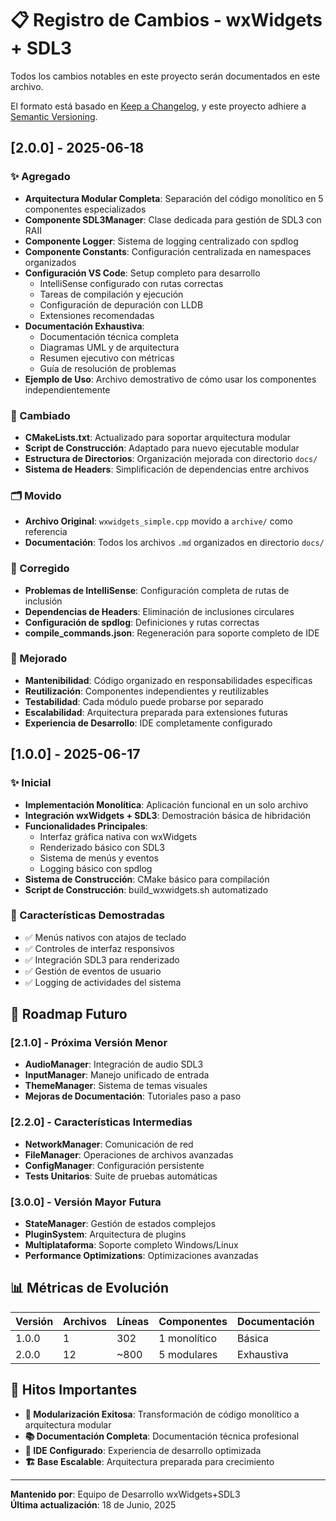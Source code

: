 # 📋 Registro de Cambios - wxWidgets + SDL3

Todos los cambios notables en este proyecto serán documentados en este archivo.

El formato está basado en [Keep a Changelog](https://keepachangelog.com/es-ES/1.0.0/), y este proyecto adhiere a [Semantic Versioning](https://semver.org/spec/v2.0.0.html).

## [2.0.0] - 2025-06-18

### ✨ Agregado
- **Arquitectura Modular Completa**: Separación del código monolítico en 5 componentes especializados
- **Componente SDL3Manager**: Clase dedicada para gestión de SDL3 con RAII
- **Componente Logger**: Sistema de logging centralizado con spdlog
- **Componente Constants**: Configuración centralizada en namespaces organizados
- **Configuración VS Code**: Setup completo para desarrollo
  - IntelliSense configurado con rutas correctas
  - Tareas de compilación y ejecución
  - Configuración de depuración con LLDB
  - Extensiones recomendadas
- **Documentación Exhaustiva**: 
  - Documentación técnica completa
  - Diagramas UML y de arquitectura
  - Resumen ejecutivo con métricas
  - Guía de resolución de problemas
- **Ejemplo de Uso**: Archivo demostrativo de cómo usar los componentes independientemente

### 🔧 Cambiado
- **CMakeLists.txt**: Actualizado para soportar arquitectura modular
- **Script de Construcción**: Adaptado para nuevo ejecutable modular
- **Estructura de Directorios**: Organización mejorada con directorio `docs/`
- **Sistema de Headers**: Simplificación de dependencias entre archivos

### 🗂️ Movido
- **Archivo Original**: `wxwidgets_simple.cpp` movido a `archive/` como referencia
- **Documentación**: Todos los archivos `.md` organizados en directorio `docs/`

### 🐛 Corregido
- **Problemas de IntelliSense**: Configuración completa de rutas de inclusión
- **Dependencias de Headers**: Eliminación de inclusiones circulares
- **Configuración de spdlog**: Definiciones y rutas correctas
- **compile_commands.json**: Regeneración para soporte completo de IDE

### 🚀 Mejorado
- **Mantenibilidad**: Código organizado en responsabilidades específicas
- **Reutilización**: Componentes independientes y reutilizables
- **Testabilidad**: Cada módulo puede probarse por separado
- **Escalabilidad**: Arquitectura preparada para extensiones futuras
- **Experiencia de Desarrollo**: IDE completamente configurado

## [1.0.0] - 2025-06-17

### ✨ Inicial
- **Implementación Monolítica**: Aplicación funcional en un solo archivo
- **Integración wxWidgets + SDL3**: Demostración básica de hibridación
- **Funcionalidades Principales**:
  - Interfaz gráfica nativa con wxWidgets
  - Renderizado básico con SDL3
  - Sistema de menús y eventos
  - Logging básico con spdlog
- **Sistema de Construcción**: CMake básico para compilación
- **Script de Construcción**: build_wxwidgets.sh automatizado

### 🎯 Características Demostradas
- ✅ Menús nativos con atajos de teclado
- ✅ Controles de interfaz responsivos
- ✅ Integración SDL3 para renderizado
- ✅ Gestión de eventos de usuario
- ✅ Logging de actividades del sistema

## 🔮 Roadmap Futuro

### [2.1.0] - Próxima Versión Menor
- **AudioManager**: Integración de audio SDL3
- **InputManager**: Manejo unificado de entrada
- **ThemeManager**: Sistema de temas visuales
- **Mejoras de Documentación**: Tutoriales paso a paso

### [2.2.0] - Características Intermedias
- **NetworkManager**: Comunicación de red
- **FileManager**: Operaciones de archivos avanzadas
- **ConfigManager**: Configuración persistente
- **Tests Unitarios**: Suite de pruebas automáticas

### [3.0.0] - Versión Mayor Futura
- **StateManager**: Gestión de estados complejos
- **PluginSystem**: Arquitectura de plugins
- **Multiplataforma**: Soporte completo Windows/Linux
- **Performance Optimizations**: Optimizaciones avanzadas

## 📊 Métricas de Evolución

| Versión | Archivos | Líneas | Componentes | Documentación |
|---------|----------|--------|-------------|---------------|
| 1.0.0   | 1        | 302    | 1 monolítico| Básica        |
| 2.0.0   | 12       | ~800   | 5 modulares | Exhaustiva    |

## 🏅 Hitos Importantes

- **🎯 Modularización Exitosa**: Transformación de código monolítico a arquitectura modular
- **📚 Documentación Completa**: Documentación técnica profesional
- **🔧 IDE Configurado**: Experiencia de desarrollo optimizada
- **🏗️ Base Escalable**: Arquitectura preparada para crecimiento

---

**Mantenido por**: Equipo de Desarrollo wxWidgets+SDL3  
**Última actualización**: 18 de Junio, 2025
